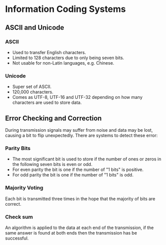 # Information Coding Systems

## ASCII and Unicode

### ASCII
- Used to transfer English characters.
- Limited to 128 characters due to only being seven bits.
- Not usable for non-Latin languages, e.g. Chinese.

### Unicode
- Super set of ASCII.
- 120,000 characters.
- Comes as UTF-8, UTF-16 and UTF-32 depending on how many characters are used to store data.

## Error Checking and Correction
During transmission signals may suffer from noise and data may be lost, causing a bit to flip unexpectedly.
There are systems to detect these error:

### Parity Bits
- The most significant bit is used to store if the number of ones or zeros in the following seven bits is even or odd.
- For even parity the bit is one if the number of "1 bits" is positive.
- For odd parity the bit is one if the number of "1 bits" is odd.

### Majority Voting
Each bit is transmitted three times in the hope that the majority of bits are correct.

### Check sum
An algorithm is applied to the data at each end of the transmission, if the same answer is found at both ends then the transmission has be successful.